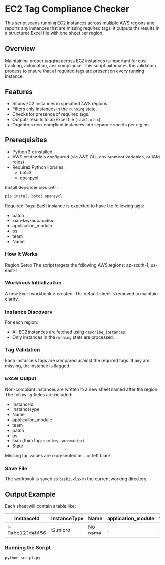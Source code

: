 # EC2 Tag Compliance Checker

This script scans running EC2 instances across multiple AWS regions and reports any instances that are missing required tags. It outputs the results in a structured Excel file with one sheet per region.

## Overview

Maintaining proper tagging across EC2 instances is important for cost tracking, automation, and compliance. This script automates the validation process to ensure that all required tags are present on every running instance.

## Features

- Scans EC2 instances in specified AWS regions.
- Filters only instances in the `running` state.
- Checks for presence of required tags.
- Outputs results to an Excel file (`task2.xlsx`).
- Organizes non-compliant instances into separate sheets per region.

## Prerequisites

- Python 3.x installed
- AWS credentials configured (via AWS CLI, environment variables, or IAM roles)
- Required Python libraries:
  - boto3
  - openpyxl

Install dependencies with:

```bash
pip install boto3 openpyxl
```
Required Tags:
 Each instance is expected to have the following tags:

- patch
- ssm-key-automation
- application_module
- os
- team
- Name

### How It Works
Region Setup
The script targets the following AWS regions: ap-south-1, us-east-1
### Workbook Initialization
A new Excel workbook is created. The default sheet is removed to maintain clarity.

### Instance Discovery
For each region:
- All EC2 instances are fetched using `describe_instances`.
- Only instances in the `running` state are processed.

### Tag Validation
Each instance's tags are compared against the required tags. If any are missing, the instance is flagged.

### Excel Output
Non-compliant instances are written to a new sheet named after the region. The following fields are included:

- InstanceId
- InstanceType
- Name
- application_module
- team
- patch
- os
- ssm (from tag: `ssm-key-automation`)
- State

Missing tag values are represented as `.` or left blank.

### Save File
The workbook is saved as `task2.xlsx` in the current working directory.

## Output Example
Each sheet will contain a table like:

| InstanceId        | InstanceType | Name      | application_module | team     | patch | os    | ssm          | State  |
|-------------------|--------------|-----------|---------------------|----------|-------|-------|--------------|--------|
| i-0abc123def456   | t2.micro     | No name   | .                   | .        | .     | .     | Not tagged   | running|

### Running the Script

```bash
python script.py
